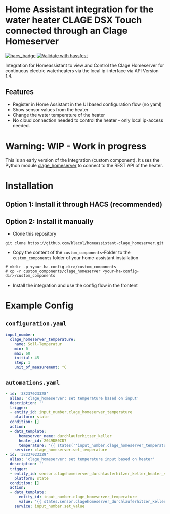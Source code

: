 # Home Assistant integration for the water heater CLAGE DSX Touch connected through an Clage Homeserver

[![hacs_badge](https://img.shields.io/badge/HACS-Default-orange.svg)](https://github.com/custom-components/hacs)
[![Validate with hassfest](https://github.com/klacol/homeassistant-clage_homeserver/actions/workflows/hassfest.yaml/badge.svg)](https://github.com/klacol/homeassistant-clage_homeserver/actions/workflows/hassfest.yaml)

Integration for Homeassistant to view and Control the Clage Homeserver for continuous electric waterheaters via the local ip-interface via API Version 1.4.

## Features
- Register in Home Assistant in the UI based configuration flow (no yaml)
- Show sensor values from the heater
- Change the water temperature of the heater
- No cloud connection needed to control the heater - only local ip-access needed.

# Warning: WIP - Work in progress
This is an early version of the Integration (custom component).
It uses the Python module [clage_homeserver](https://pypi.org/project/clage-homeserver/) to connect to the REST API of the heater.



# Installation

## Option 1: Install it through HACS (recommended)

## Option 2: Install it manually

- Clone this repository
```
git clone https://github.com/klacol/homeassistant-clage_homeserver.git
```
- Copy the content of the `custom_components`-Folder to the `custom_components` folder of your home-assistant installation

```
# mkdir -p <your-ha-config-dir>/custom_components
# cp -r custom_components/clage_homeserver <your-ha-config-dir>/custom_components
```

- Install the integration and use the config flow in the frontent

# Example Config

## `configuration.yaml`

```yaml
input_number:
  clage_homeserver_temperature:
    name: Soll-Temperatur
    min: 0
    max: 60
    initial: 45
    step: 1
    unit_of_measurement: °C
```

## `automations.yaml`

```yaml
- id: '38237023328'
  alias: 'clage_homeserver: set temperature based on input'
  description: ''
  trigger:
  - entity_id: input_number.clage_homeserver_temperature
    platform: state
  condition: []
  action:
  - data_template:
      homeserver_name: durchlauferhitzer_keller
      heater_id: 2049DB0CD7
      temperature: '{{ states(''input_number.clage_homeserver_temperature'') }}'
    service: clage_homeserver.set_temperature
- id: '38237023329'
  alias: 'clage_homeserver: set temperature input based on heater'
  description: ''
  trigger:
  - entity_id: sensor.clagehomeserver_durchlauferhitzer_keller_heater_status_setpoint
    platform: state
  condition: []
  action:
  - data_template:
      entity_id: input_number.clage_homeserver_temperature
      value: '{{ states.sensor.clagehomeserver_durchlauferhitzer_keller_heater_status_setpoint.state }}'
    service: input_number.set_value
```